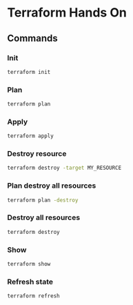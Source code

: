# Terraform Hands On

## Commands

### Init

```bash
terraform init
```

### Plan

```bash
terraform plan
```

### Apply

```bash
terraform apply
```

### Destroy resource

```bash
terraform destroy -target MY_RESOURCE
```

### Plan destroy all resources

```bash
terraform plan -destroy
```

### Destroy all resources

```bash
terraform destroy
```

### Show

```bash
terraform show
```

### Refresh state

```bash
terraform refresh
```
